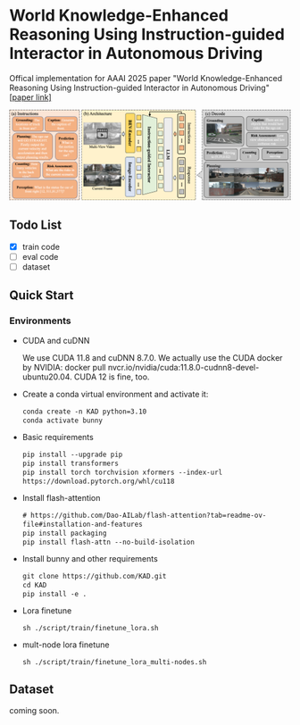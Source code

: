 # World Knowledge-Enhanced Reasoning Using Instruction-guided Interactor in Autonomous Driving

Offical implementation for AAAI 2025 paper "World Knowledge-Enhanced Reasoning Using Instruction-guided Interactor in Autonomous Driving" [[paper link]](https://arxiv.org/pdf/2412.06324)

![](./docs/images/zml-aaai-25.png) 

## Todo List
- [x] train code
- [ ] eval code
- [ ] dataset

## Quick Start
### Environments
- CUDA and cuDNN

    We use CUDA 11.8 and cuDNN 8.7.0. We actually use the CUDA docker by NVIDIA: docker pull nvcr.io/nvidia/cuda:11.8.0-cudnn8-devel-ubuntu20.04. CUDA 12 is fine, too.

- Create a conda virtual environment and activate it:
    ```shell
    conda create -n KAD python=3.10
    conda activate bunny
    ```
- Basic requirements
    ```shell
    pip install --upgrade pip
    pip install transformers
    pip install torch torchvision xformers --index-url https://download.pytorch.org/whl/cu118
    ```
- Install flash-attention
  ```shell
  # https://github.com/Dao-AILab/flash-attention?tab=readme-ov-file#installation-and-features
  pip install packaging
  pip install flash-attn --no-build-isolation
  ```
- Install bunny and other requirements
  ```shell
  git clone https://github.com/KAD.git
  cd KAD
  pip install -e .
  ```
- Lora finetune
  ```shell
  sh ./script/train/finetune_lora.sh
  ```
- mult-node lora finetune
  ```shell
  sh ./script/train/finetune_lora_multi-nodes.sh
  ```


## Dataset
coming soon.